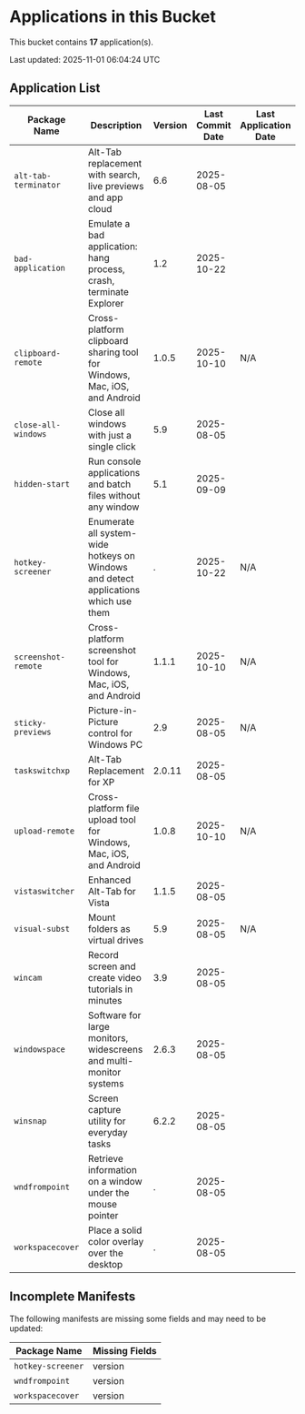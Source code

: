 # Applications in this Bucket

This bucket contains **17** application(s).

Last updated: 2025-11-01 06:04:24 UTC

## Application List

| Package Name | Description | Version | Last Commit Date | Last Application Date | Download | Homepage |
|--------------|-------------|---------|------------------|-----------------------|----------|----------|
| `alt-tab-terminator` | Alt-Tab replacement with search, live previews and app cloud | 6.6 | 2025-08-05 |  | [Download](https://www.ntwind.com/download/AltTabTer_6.6-setup.exe) | [Link](https://www.ntwind.com/software/alttabter.html) |
| `bad-application` | Emulate a bad application: hang process, crash, terminate Explorer | 1.2 | 2025-10-22 |  | [Download](https://www.ntwind.com/download/BadApp.zip) | [Link](https://www.ntwind.com/freeware/badapp.html) |
| `clipboard-remote` | Cross-platform clipboard sharing tool for Windows, Mac, iOS, and Android | 1.0.5 | 2025-10-10 | N/A | [Download](https://www.ntwind.com/download/ClipboardRemote_1.0.5-win-x64.exe) | [Link](https://www.ntwind.com/software/clipboardremote.html) |
| `close-all-windows` | Close all windows with just a single click | 5.9 | 2025-08-05 |  | [Download](https://www.ntwind.com/download/CloseAll_5.9-setup.exe) | [Link](https://www.ntwind.com/software/closeall.html) |
| `hidden-start` | Run console applications and batch files without any window | 5.1 | 2025-09-09 |  | [Download](https://www.ntwind.com/download/Hstart_5.1-setup.exe) | [Link](https://www.ntwind.com/software/hstart.html) |
| `hotkey-screener` | Enumerate all system-wide hotkeys on Windows and detect applications which use them | . | 2025-10-22 | N/A | [Download](https://www.ntwind.com/download/HotkeyScreener.zip) | [Link](https://www.ntwind.com/freeware/hotkeyscreen.html) |
| `screenshot-remote` | Cross-platform screenshot tool for Windows, Mac, iOS, and Android | 1.1.1 | 2025-10-10 | N/A | [Download](https://www.ntwind.com/download/ScreenshotRemote_1.1.1-win-x64.exe) | [Link](https://www.ntwind.com/software/screenshotremote.html) |
| `sticky-previews` | Picture-in-Picture control for Windows PC | 2.9 | 2025-08-05 | N/A | [Download](https://www.ntwind.com/download/StickyPreviews_2.9-setup.exe) | [Link](https://www.ntwind.com/software/stickypreviews.html) |
| `taskswitchxp` | Alt-Tab Replacement for XP | 2.0.11 | 2025-08-05 |  | [Download](https://www.ntwind.com/download/TaskSwitchXP_2.0.11.exe) | [Link](https://www.ntwind.com/freeware/taskswitchxp.html) |
| `upload-remote` | Cross-platform file upload tool for Windows, Mac, iOS, and Android | 1.0.8 | 2025-10-10 | N/A | [Download](https://www.ntwind.com/download/UploadRemote_1.0.8-win-x64.exe) | [Link](https://www.ntwind.com/software/uploadremote.html) |
| `vistaswitcher` | Enhanced Alt-Tab for Vista | 1.1.5 | 2025-08-05 |  | [Download](https://www.ntwind.com/download/VistaSwitcher_1.1.5.exe) | [Link](https://www.ntwind.com/freeware/vistaswitcher.html) |
| `visual-subst` | Mount folders as virtual drives | 5.9 | 2025-08-05 | N/A | [Download](https://www.ntwind.com/download/VSubst_5.9-setup.exe) | [Link](https://www.ntwind.com/software/vsubst.html) |
| `wincam` | Record screen and create video tutorials in minutes | 3.9 | 2025-08-05 |  | [Download](https://www.ntwind.com/download/WinCam_3.9-setup.exe) | [Link](https://www.ntwind.com/software/wincam.html) |
| `windowspace` | Software for large monitors, widescreens and multi-monitor systems | 2.6.3 | 2025-08-05 |  | [Download](https://www.ntwind.com/download/WindowSpace_2.6.3-setup.exe) | [Link](https://www.ntwind.com/software/windowspace.html) |
| `winsnap` | Screen capture utility for everyday tasks | 6.2.2 | 2025-08-05 |  | [Download](https://www.ntwind.com/download/WinSnap_6.2.2-setup.exe) | [Link](https://www.ntwind.com/software/winsnap.html) |
| `wndfrompoint` | Retrieve information on a window under the mouse pointer | . | 2025-08-05 |  | [Download](https://www.ntwind.com/download/WndFromPoint.zip) | [Link](https://www.ntwind.com/freeware/wndfrompoint.html) |
| `workspacecover` | Place a solid color overlay over the desktop | . | 2025-08-05 |  | [Download](https://www.ntwind.com/download/WorkspaceCover.zip) | [Link](https://www.ntwind.com/freeware/workspacecover.html) |

## Incomplete Manifests

The following manifests are missing some fields and may need to be updated:

| Package Name | Missing Fields |
|--------------|----------------|
| `hotkey-screener` | version |
| `wndfrompoint` | version |
| `workspacecover` | version |
